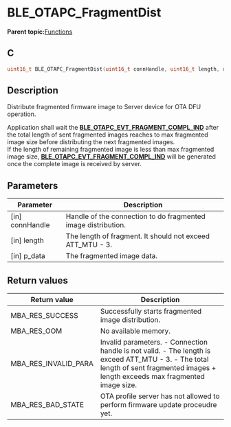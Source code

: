 # BLE\_OTAPC\_FragmentDist

**Parent topic:**[Functions](GUID-80B410B9-3704-4EDB-9A00-B805DADA45F9.md)

## C

```c
uint16_t BLE_OTAPC_FragmentDist(uint16_t connHandle, uint16_t length, uint8_t *p_data);
```

## Description

Distribute fragmented firmware image to Server device for OTA DFU operation.

Application shall wait the **[BLE\_OTAPC\_EVT\_FRAGMENT\_COMPL\_IND](GUID-10D611FB-059E-44B0-982B-5AF73A1F3625.md)** after the total length of sent fragmented images reaches to max fragmented image size before distributing the next fragmented images.<br />If the length of remaining fragmented image is less than max fragmented image size, **[BLE\_OTAPC\_EVT\_FRAGMENT\_COMPL\_IND](GUID-10D611FB-059E-44B0-982B-5AF73A1F3625.md)** will be generated once the complete image is received by server.

## Parameters

|Parameter|Description|
|---------|-----------|
|\[in\] connHandle|Handle of the connection to do fragmented image distribution.|
|\[in\] length|The length of fragment. It should not exceed ATT\_MTU - 3.|
|\[in\] p\_data|The fragmented image data.|

## Return values

|Return value|Description|
|------------|-----------|
|MBA\_RES\_SUCCESS|Successfully starts fragmented image distribution.|
|MBA\_RES\_OOM|No available memory.|
|MBA\_RES\_INVALID\_PARA|Invalid parameters. - Connection handle is not valid. - The length is exceed ATT\_MTU - 3. - The total length of sent fragmented images + length exceeds max fragmented image size.|
|MBA\_RES\_BAD\_STATE|OTA profile server has not allowed to perform firmware update proceudre yet.|

